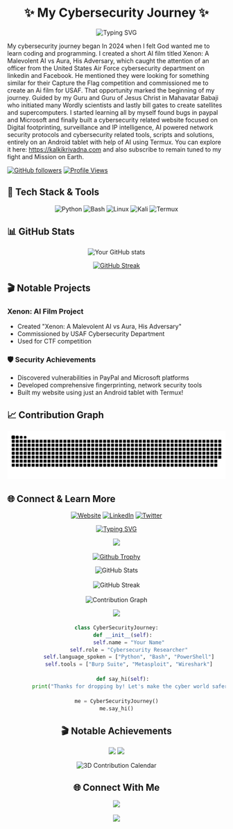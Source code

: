 <div align="center">

# ✨ My Cybersecurity Journey ✨

![Typing SVG](https://readme-typing-svg.demolab.com?font=Fira+Code&pause=1000&color=2C96F7&center=true&vCenter=true&width=500&lines=Cybersecurity+Researcher;Bug+Hunter;AI+%26+Security+Enthusiast)

</div>

My cybersecurity journey began In 2024  when I felt God wanted me to learn coding and programming. I created a short AI film titled Xenon: A Malevolent AI vs Aura, His Adversary, which caught the attention of an officer from the United States Air Force cybersecurity department on linkedin and Facebook. He mentioned they were looking for something similar for their Capture the Flag competition and commissioned me to create an Ai film for USAF. That opportunity marked the beginning of my journey. Guided by my Guru and Guru of Jesus Christ in Mahavatar Babaji who initiated many Wordly scientists and lastly bill gates to create satellites and supercomputers. I started learning all by myself found bugs in paypal and Microsoft and finally  built a cybersecurity related website focused on Digital footprinting, surveillance and IP intelligence, AI powered network security protocols and cybersecurity related tools, scripts and solutions, entirely on an Android tablet with help of AI using Termux. You can explore it here: https://kalkikrivadna.com and also subscribe to remain tuned to my fight and Mission on Earth. 

[![GitHub followers](https://img.shields.io/github/followers/krivadna?style=social)](https://github.com/krivadna)
[![Profile Views](https://komarev.com/ghpvc/?username=krivadna&color=blueviolet)](https://github.com/krivadna)

</div>


## 🚀 Tech Stack & Tools

<div align="center">

![Python](https://img.shields.io/badge/Python-3776AB?style=for-the-badge&logo=python&logoColor=white)
![Bash](https://img.shields.io/badge/Bash-4EAA25?style=for-the-badge&logo=gnu-bash&logoColor=white)
![Linux](https://img.shields.io/badge/Linux-FCC624?style=for-the-badge&logo=linux&logoColor=black)
![Kali](https://img.shields.io/badge/Kali-268BEE?style=for-the-badge&logo=kalilinux&logoColor=white)
![Termux](https://img.shields.io/badge/Termux-000000?style=for-the-badge&logo=terminal&logoColor=white)

</div>

## 📊 GitHub Stats

<div align="center">

![Your GitHub stats](https://github-readme-stats.vercel.app/api?username=krivadna&show_icons=true&theme=radical)

[![GitHub Streak](https://github-readme-streak-stats.herokuapp.com/?user=krivadna&theme=radical)](https://github.com/krivadna)


</div>

## 🎬 Notable Projects

### Xenon: AI Film Project
- Created "Xenon: A Malevolent AI vs Aura, His Adversary"
- Commissioned by USAF Cybersecurity Department
- Used for CTF competition

### 🛡️ Security Achievements
- Discovered vulnerabilities in PayPal and Microsoft platforms
- Developed comprehensive fingerprinting, network security tools
- Built my website using just an Android tablet with Termux!

## 📈 Contribution Graph

<!-- Animated Snake -->
<div align="center">
  <img src="https://raw.githubusercontent.com/platane/platane/output/github-contribution-grid-snake-dark.svg" alt="Snake animation" />
</div>

## 🌐 Connect & Learn More

<div align="center">

[![Website](https://img.shields.io/badge/Website-kalkikrivadna.com-blue?style=for-the-badge&logo=google-chrome)](https://kalkikrivadna.com)
[![LinkedIn](https://img.shields.io/badge/LinkedIn-0077B5?style=for-the-badge&logo=linkedin&logoColor=white)](https://linkedin.com/in/yourusername)
[![Twitter](https://img.shields.io/badge/Twitter-1DA1F2?style=for-the-badge&logo=twitter&logoColor=white)](https://twitter.com/yourusername)



</div>


<div align="center">

<!-- Animated Header -->
[![Typing SVG](https://readme-typing-svg.demolab.com?font=Righteous&size=35&center=true&vCenter=true&width=500&height=70&duration=4000&lines=✨+The+Cybersecurity+Journey+✨;🔐+Security+Researcher+🔐;🌟+Bug+Hunter+🌟)](https://git.io/typing-svg)

<!-- Animated Wave -->
<p align="center">
  <img src="https://capsule-render.vercel.app/api?type=waving&color=gradient&text=Welcome!&height=100&section=header&animation=twinkling"/>
</p>

<!-- Profile Trophy -->
<p align="center">
  <a href="https://github.com/ryo-ma/github-profile-trophy">
    <img src="https://github-profile-trophy.vercel.app/?username=yourusername&theme=radical&no-frame=false&no-bg=true&margin-w=4&row=1" alt="Github Trophy"/>
  </a>
</p>

<!-- Animated Stats -->
<div align="center">
  <img src="https://github-readme-stats.vercel.app/api?username=yourusername&theme=radical&hide_border=false&include_all_commits=true&count_private=true" alt="GitHub Stats"/>
  <br><br>
  <img src="https://github-readme-streak-stats.herokuapp.com/?user=yourusername&theme=radical&hide_border=false" alt="GitHub Streak"/>
  <br><br>
  <img src="https://github-readme-activity-graph.vercel.app/graph?username=yourusername&theme=react-dark&hide_border=true" alt="Contribution Graph"/>
</div>



<!-- Animated Skill Icons -->
<p align="center">
  <img src="https://skillicons.dev/icons?i=python,bash,linux,vim,vscode,git" />
</p>

<!-- Animated Code Block -->
```python
class CyberSecurityJourney:
    def __init__(self):
        self.name = "Your Name"
        self.role = "Cybersecurity Researcher"
        self.language_spoken = ["Python", "Bash", "PowerShell"]
        self.tools = ["Burp Suite", "Metasploit", "Wireshark"]
        
    def say_hi(self):
        print("Thanks for dropping by! Let's make the cyber world safer together!")

me = CyberSecurityJourney()
me.say_hi()
```

## 🎬 Notable Achievements

<!-- Gradient Badges -->
<p align="center">
  <img src="https://img.shields.io/badge/USAF_Project-Xenon_AI_Film-gradient?style=for-the-badge&logo=apple-arcade&logoColor=white"/>
  <img src="https://img.shields.io/badge/Bug_Hunter-PayPal_&_Microsoft-gradient?style=for-the-badge&logo=hackerrank&logoColor=white"/>
</p>

<!-- 3D Contribution Calendar -->
![3D Contribution Calendar](https://activity-graph.herokuapp.com/graph?username=krivadna&bg_color=1F222E&color=F8D866&line=F85D7F&point=FFFFFF&hide_border=true)

## 🌐 Connect With Me

<div align="center">
  <a href="https://kalkikrivadna.com">
    <img src="https://img.shields.io/badge/Website-kalkikrivadna.com-blue?style=for-the-badge&logo=google-chrome&logoColor=white"/>
  </a>
</div>

<!-- Animated Footer -->
<p align="center">
  <img src="https://capsule-render.vercel.app/api?type=waving&color=gradient&height=100&section=footer&animation=twinkling"/>
</p>


</div>
